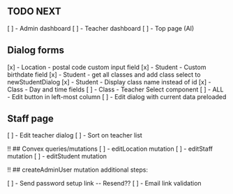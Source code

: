 ## TODO NEXT
[ ] - Admin dashboard
[ ] - Teacher dashboard
[ ] - Top page (AI)

## Dialog forms
[x] - Location - postal code custom input field
[x] - Student - Custom birthdate field
[x] - Student - get all classes and add class select to newStudentDialog
[x] - Student - Display class name instead of id
[x] - Class - Day and time fields
[ ] - Class - Teacher Select component
[ ] - ALL - Edit button in left-most column
[ ] - Edit dialog with current data preloaded


## Staff page
[ ] - Edit teacher dialog
[ ] - Sort on teacher list

!! ## Convex queries/mutations
[ ] - editLocation mutation
[ ] - editStaff mutation
[ ] - editStudent mutation


!! ## createAdminUser mutation additional steps:

[ ] - Send password setup link -- Resend??
[ ] - Email link validation